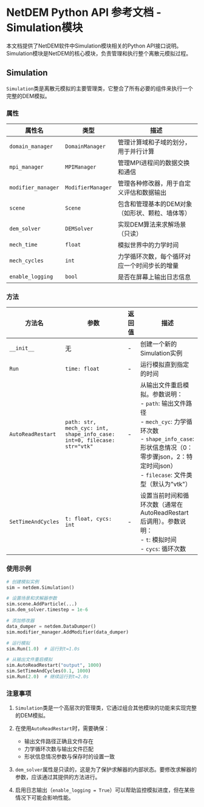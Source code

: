 # NetDEM Python API 参考文档 - Simulation模块

本文档提供了NetDEM软件中Simulation模块相关的Python API接口说明。Simulation模块是NetDEM的核心模块，负责管理和执行整个离散元模拟过程。

## Simulation

`Simulation`类是离散元模拟的主要管理类，它整合了所有必要的组件来执行一个完整的DEM模拟。

### 属性

| 属性名 | 类型 | 描述 |
|--------|------|------|
| `domain_manager` | `DomainManager` | 管理计算域和子域的划分，用于并行计算 |
| `mpi_manager` | `MPIManager` | 管理MPI进程间的数据交换和通信 |
| `modifier_manager` | `ModifierManager` | 管理各种修改器，用于自定义评估和数据输出 |
| `scene` | `Scene` | 包含和管理基本的DEM对象（如形状、颗粒、墙体等） |
| `dem_solver` | `DEMSolver` | 实现DEM算法来求解场景（只读） |
| `mech_time` | `float` | 模拟世界中的力学时间 |
| `mech_cycles` | `int` | 力学循环次数，每个循环对应一个时间步长的增量 |
| `enable_logging` | `bool` | 是否在屏幕上输出日志信息 |

### 方法

| 方法名 | 参数 | 返回值 | 描述 |
|--------|------|--------|------|
| `__init__` | 无 | - | 创建一个新的Simulation实例 |
| `Run` | `time: float` | - | 运行模拟直到指定的时间 |
| `AutoReadRestart` | `path: str, mech_cyc: int, shape_info_case: int=0, filecase: str="vtk"` | - | 从输出文件重启模拟。参数说明：<br>- `path`: 输出文件路径<br>- `mech_cyc`: 力学循环次数<br>- `shape_info_case`: 形状信息情况（0：零步骤json，2：特定时间json）<br>- `filecase`: 文件类型（默认为"vtk"） |
| `SetTimeAndCycles` | `t: float, cycs: int` | - | 设置当前时间和循环次数（通常在AutoReadRestart后调用）。参数说明：<br>- `t`: 模拟时间<br>- `cycs`: 循环次数 |

### 使用示例

```python
# 创建模拟实例
sim = netdem.Simulation()

# 设置场景和求解器参数
sim.scene.AddParticle(...)
sim.dem_solver.timestep = 1e-6

# 添加修改器
data_dumper = netdem.DataDumper()
sim.modifier_manager.AddModifier(data_dumper)

# 运行模拟
sim.Run(1.0)  # 运行到t=1.0s

# 从输出文件重启模拟
sim.AutoReadRestart("output", 1000)
sim.SetTimeAndCycles(0.1, 1000)
sim.Run(2.0)  # 继续运行到t=2.0s
```

### 注意事项

1. `Simulation`类是一个高层次的管理类，它通过组合其他模块的功能来实现完整的DEM模拟。

2. 在使用`AutoReadRestart`时，需要确保：
   - 输出文件路径正确且文件存在
   - 力学循环次数与输出文件匹配
   - 形状信息情况参数与保存时的设置一致

3. `dem_solver`属性是只读的，这是为了保护求解器的内部状态。要修改求解器的参数，应该通过其提供的方法进行。

4. 启用日志输出（`enable_logging = True`）可以帮助监控模拟进度，但在某些情况下可能会影响性能。 